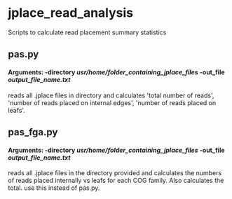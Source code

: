 # jplace_read_analysis
Scripts to calculate read placement summary statistics

## pas.py
#### Arguments: -directory _usr/home/folder_containing_jplace_files_  -out_file *output_file_name.txt*
reads all .jplace files in directory and calculates 'total number of reads', 'number of reads placed on internal edges', 'number of reads placed on leafs'.

## pas_fga.py
#### Arguments: -directory _usr/home/folder_containing_jplace_files_ -out_file *output_file_name.txt*
reads all .jplace files in the directory provided and calculates the numbers of reads placed internally vs leafs for each COG family. Also calculates the total. use this instead of pas.py. 
